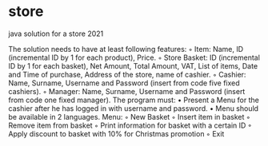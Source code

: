 # store
java solution for a store 2021

The solution needs to have at least following features:
◦ Item: Name, ID (incremental ID by 1 for each product), Price.
◦ Store Basket: ID (incremental ID by 1 for each basket), Net Amount, Total Amount, VAT, List
of items, Date and Time of purchase, Address of the store, name of cashier.
◦ Cashier: Name, Surname, Username and Password (insert from code five fixed cashiers).
◦ Manager: Name, Surname, Username and Password (insert from code one fixed manager).
The program must:
• Present a Menu for the cashier after he has logged in with username and password.
• Menu should be available in 2 languages.
Menu:
◦ New Basket
◦ Insert item in basket
◦ Remove item from basket
◦ Print information for basket with a certain ID
◦ Apply discount to basket with 10% for Christmas promotion
◦ Exit
